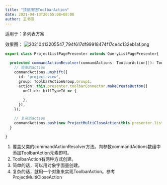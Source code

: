 ```yaml
---
title: "顶部按钮ToolbarAction"
date: 2021-04-13T20:55:08+08:00
author: 王书硕
---
```

适用于：多列表方案

效果图：
![20210413205547_794f617df99918474f17ce4c132eb1af.png](https://hugo-1256216240.cos.ap-chengdu.myqcloud.com/20210413205547_794f617df99918474f17ce4c132eb1af.png)


```ts
export class ProjectListPagePresenter extends QueryListPagePresenter{

  protected commandActionResolver(commandActions: ToolbarAction[]): ToolbarAction[] {
    // 简单的action
    commandActions.unshift({
      id: 'project-view',
      group: ToolbarActionGroup.Group1,
      action: this.presenter.toolbarConnector.makeCreateButton({
        onClick: billTypeId => {
          
        },
      }),
    });

    // 复杂的action
    commandActions.push(new ProjectMultiCloseAction(this.presenter.listSolutionConnector))
  }

}
```

1. 覆盖父类的commandActionResolver方法。向参数commandActions数组中添加ToolbarAction元素即可。
2. ToolbarAction有两种方式创建。
3. 简单的话，可以用对象字面量创建。
4. 复杂的话，就用一个对象来实现ToolbarAction。参考ProjectMultiCloseAction

